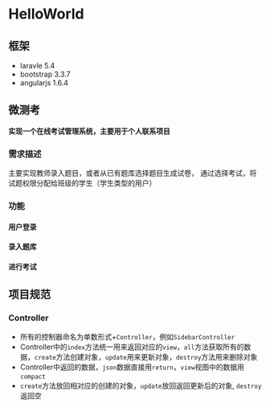 # HelloWorld

## 框架
- laravle 5.4
- bootstrap 3.3.7
- angularjs 1.6.4

## 微测考
**实现一个在线考试管理系统，主要用于个人联系项目**
### 需求描述
主要实现教师录入题目，或者从已有题库选择题目生成试卷，
通过选择考试，将试题权限分配给班级的学生（学生类型的用户）

### 功能
#### 用户登录
#### 录入题库
#### 进行考试

## 项目规范

### Controller
 - 所有的控制器命名为单数形式+`Controller`，例如`SidebarController`
 - Controller中的`index`方法统一用来返回对应的`view`，`all`方法获取所有的数据，`create`方法创建对象，`update`用来更新对象，`destroy`方法用来删除对象
 - Controller中返回的数据，`json`数据直接用`return`，`view`视图中的数据用`compact`
 - `create`方法放回相对应的创建的对象，`update`放回返回更新后的对象, `destroy`返回空
